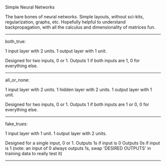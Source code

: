 Simple Neural Networks

The bare bones of neural networks.
Simple layouts, without sci-kits, regularization, graphs, etc.
Hopefully helpful to understand backpropagation, with all the calculus and dimensionality of matrices fun.

-------------------------------------------------------------

both_true:

1 input layer with 2 units.
1 output layer with 1 unit.

Designed for two inputs, 0 or 1.
Outputs 1 if both inputs are 1, 0 for everything else.

-------------------------------------------------------------

all_or_none:

1 input layer with 2 units.
1 hidden layer with 2 units.
1 output layer with 1 unit.

Designed for two inputs, 0 or 1.
Outputs 1 if both inputs are 1 or 0, 0 for everything else.

-------------------------------------------------------------

fake_trues:

1 input layer with 1 unit.
1 output layer with 2 units.

Designed for a single input, 0 or 1.
Outputs 1s if input is 0
Outputs 0s if input is 1
(note: an input of 0 always outputs 1s, swap 'DESIRED OUTPUTS' in training data to really test it)

-------------------------------------------------------------
